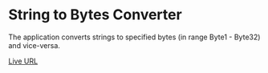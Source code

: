 # String to Bytes Converter

The application converts strings to specified bytes (in range Byte1 - Byte32) and vice-versa.

[Live URL](https://bytes-gen.herokuapp.com)
